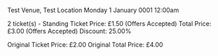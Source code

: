 Test Venue, Test Location
Monday 1 January 0001 12:00am

2 ticket(s) - Standing
Ticket Price: £1.50 (Offers Accepted)
Total Price: £3.00 (Offers Accepted)
Discount: 25.00%

Original Ticket Price: £2.00
Original Total Price: £4.00
